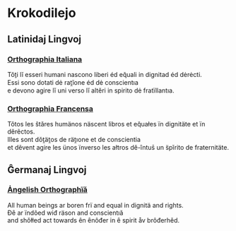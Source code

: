 # Krokodilejo

## Latinidaj Lingvoj

### [Orthographia Italiana](it.md)

Tǒṯi lĭ esseri humani nascono liberi éd eq̆uali in dignitad éd dėrėcti.  
Essi sono dotati dė rat̯ĭone éd dė conscientıa  
e devono agire lĭ uni verso lĭ altĕri in spirito dė fratïllantıa.

### [Orthographia Francensa](fr.md)

Tǒtos les ŝtăres humänos näscent libros et eq̆uałes ïn dignitäte et ïn dĕrẽctos.  
Illes sont dǒt̯ät̯os de rät̯ıone et de conscientia  
et dẽvent agire les ünos ïnverso les ałtros dĕ-ȋntus̄ un s̈pĭrito de fraternitäte.  

## Ĝermanaj Lingvoj

### [Ȧngelish Orthographïă](en.md)

All human beings ar boren frï and equal in dignitä and rights.  
Đȇ ar ïndõed wiđ räson and conscientıă  
and shǒłłed act towards ên ȇnôđer in ȇ spirit åv brôđerhěd.  


